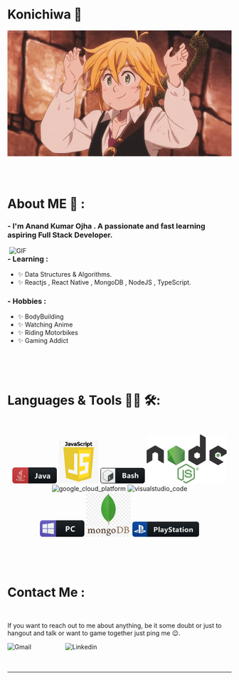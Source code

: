 # Konichiwa 👋

<div align="center">
<img hight="300" width="700" alt="GIF" align="center" src="./assets/208593.gif">
</div>

</br>
</br>
</br>


# About ME 💬 :

### - I'm Anand Kumar Ojha . A passionate and fast learning aspiring  Full Stack Developer.

<img hight="400" width="500" alt="GIF" align="right" src="./assets/1936.gif">

### - Learning :
- ✨ Data Structures & Algorithms.
- ✨ Reactjs , React Native , MongoDB , NodeJS , TypeScript.

### - Hobbies : 
- ✨ BodyBuilding 
- ✨ Watching Anime
- ✨ Riding Motorbikes
- ✨ Gaming Addict

</br>
</br>
</br>



# Languages & Tools 👨‍💻 🛠:
</br>

<p align="center">



<img src="./assets/icons/java.png" alt="java"  width="100" hight="50">
<img src="./assets/icons/js.png" alt="js" width="90" hight="50">
<img src="./assets/icons/bash.png" alt="bash" width="100" hight="50">
<img src="./assets/icons/Node.js_logo.svg" alt="nodejs" width="180" hight="50">
</br>
<img src="" alt="google_cloud_platform" width="270" hight="50">
<img src="" alt="visualstudio_code" width="240" hight="50">
</br>
<img src="./assets/icons/pc.png" alt="pc" width="100" hight="50">
<img src="./assets/icons/mongodb.png" alt="MongoDB" width="100" hight="50">
<img src="./assets/icons/playstation@3x.png" alt="playstation" width="150" hight="50">
</p>
</br>
</br>
</br>



# Contact Me :

<p>
 </br>


If you want to reach out to me about anything, be it some doubt or just to hangout and talk or want to game together just ping me 😉.

<a href="mailto:ashutosh.saxena.2001@gmail.com">
 <img align="left" alt="Gmail" width="130" hight="100" src="https://github.com/Xx-Ashutosh-xX/Xx-Ashutosh-xX/blob/master/assets/icons/gmail.png" />
</a>
<a href="https://www.linkedin.com/in/anand-ojha-9a2250268/">
  <img align="left" alt="Linkedin" width="150" hight="100" src="https://github.com/Xx-Ashutosh-xX/Xx-Ashutosh-xX/blob/master/assets/icons/linkedin.png" />
</br>
</br>
</br>
</a>



<p align="center" >  
  <a href="https://github.com/anuraghazra/github-readme-stats"> 
  </a>
  </p>

*************
